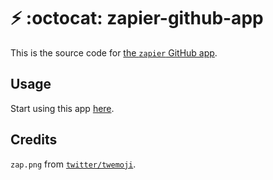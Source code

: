 # :zap: :octocat: zapier-github-app

This is the source code for [the `zapier` GitHub app](https://github.com/apps/zapier).

## Usage

Start using this app [here](https://zapier.com/platform/public-invite/4400/656d94699a7dc8096d6e1a6de5faf266/).

## Credits

`zap.png` from [`twitter/twemoji`](https://github.com/twitter/twemoji/blob/57423ac791c9893f2523634d5c0b0facf0d2ed79/2/svg/26a1.svg).
